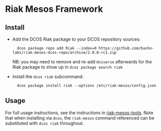 # Riak Mesos Framework

## Install

- Add the DCOS Riak package to your DCOS repository sources:

		dcos package repo add Riak --index=0 https://github.com/basho-labs/riak-mesos-dcos-repo/archive/2.0.0-rc1.zip

	NB: you may need to remove and re-add `Universe` afterwards for the Riak package to show up in `dcos package search riak`

- Install the `dcos riak` subcommand:

		dcos package install riak --options /etc/riak-mesos/config.json


## Usage

For full usage instructions, see the instructions in [riak-mesos-tools](https://github.com/basho-labs/riak-mesos-tools#usage). Note that when installing via `dcos`, the `riak-mesos` command referenced can be substituted with `dcos riak` throughout.

